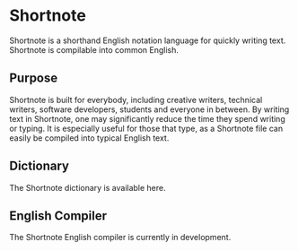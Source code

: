 # Shortnote
Shortnote is a shorthand English notation language for quickly writing text. Shortnote is compilable into common English.

## Purpose
Shortnote is built for everybody, including creative writers, technical writers, software developers, students and everyone in between. By writing text in Shortnote, one may significantly reduce the time they spend writing or typing. It is especially useful for those that type, as a Shortnote file can easily be compiled into typical English text.

## Dictionary
The Shortnote dictionary is available here.

## English Compiler
The Shortnote English compiler is currently in development.
